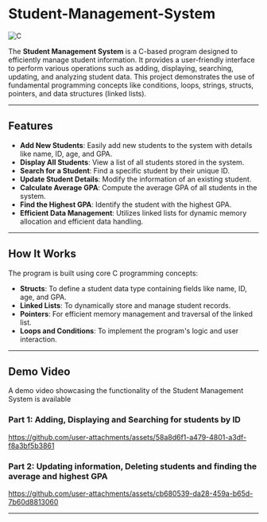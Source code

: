 # Student-Management-System

![C](https://img.shields.io/badge/Language-C-blue)  

The **Student Management System** is a C-based program designed to efficiently manage student information. It provides a user-friendly interface to perform various operations such as adding, displaying, searching, updating, and analyzing student data. This project demonstrates the use of fundamental programming concepts like conditions, loops, strings, structs, pointers, and data structures (linked lists).

---

## Features

- **Add New Students**: Easily add new students to the system with details like name, ID, age, and GPA.
- **Display All Students**: View a list of all students stored in the system.
- **Search for a Student**: Find a specific student by their unique ID.
- **Update Student Details**: Modify the information of an existing student.
- **Calculate Average GPA**: Compute the average GPA of all students in the system.
- **Find the Highest GPA**: Identify the student with the highest GPA.
- **Efficient Data Management**: Utilizes linked lists for dynamic memory allocation and efficient data handling.

---

## How It Works

The program is built using core C programming concepts:
- **Structs**: To define a student data type containing fields like name, ID, age, and GPA.
- **Linked Lists**: To dynamically store and manage student records.
- **Pointers**: For efficient memory management and traversal of the linked list.
- **Loops and Conditions**: To implement the program's logic and user interaction.

---

## Demo Video

A demo video showcasing the functionality of the Student Management System is available

### Part 1: Adding, Displaying and Searching for students by ID

https://github.com/user-attachments/assets/58a8d6f1-a479-4801-a3df-f8a3bf5b3861


### Part 2: Updating information, Deleting students and finding the average and highest GPA

https://github.com/user-attachments/assets/cb680539-da28-459a-b65d-7b60d8813060

---


